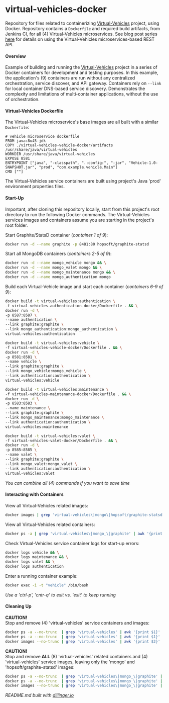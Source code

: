 # virtual-vehicles-docker
Repository for files related to containerizing [Virtual-Vehicles](https://github.com/garystafford/virtual-vehicles-demo) project, using Docker. Repository contains a ```Dockerfile``` and required build artifacts, from Jenkins CI, for all (4) Virtual-Vehicles microservices. See blog post series [here](http://wp.me/p1RD28-1pm) for details on using the Virtual-Vehicles microservices-based REST API.

#### Overview ####
Example of building and running the [Virtual-Vehicles](https://github.com/garystafford/virtual-vehicles-demo) project in a series of Docker containers for development and testing purposes. In this example, the application's (9) containers are run without any centralized orchestration, service discover, and API gateway. Containers rely on ```--link``` for local container DNS-based service discovery. Demonstrates the complexity and limitations of multi-container applications, without the use of orchestration.

#### Virtual-Vehicles Dockerfile ####
The Virtual-Vehicles microservice's base images are all built with a similar ```Dockerfile```:
```
# vehicle microservice dockerfile
FROM java:8u45-jdk
COPY ./virtual-vehicles-vehicle-docker/artifacts /usr/share/java/virtual-vehicles
WORKDIR /usr/share/java/virtual-vehicles
EXPOSE 8581
ENTRYPOINT ["java", "-classpath", ".:config:", "-jar", "Vehicle-1.0-SNAPSHOT.jar", "prod", "com.example.vehicle.Main"]
CMD [""]
```
The Virtual-Vehicles service containers are built using project's Java 'prod' environment properties files. 

#### Start-Up ####
Important, after cloning this repository locally, start from this project's root directory to run the following Docker commands. The Virtual-Vehicles services images and containers assume you are starting in the project's root folder.

Start Graphite/StatsD container (_container 1 of 9_):
```sh
docker run -d --name graphite -p 8481:80 hopsoft/graphite-statsd
```
Start all MongoDB containers (_containers 2-5 of 9_):
```sh
docker run -d --name mongo_vehicle mongo && \
docker run -d --name mongo_valet mongo && \
docker run -d --name mongo_maintenance mongo && \
docker run -d --name mongo_authentication mongo
```
Build each Virtual-Vehicle image and start each container (_containers 6-9 of 9_):
```sh
docker build -t virtual-vehicles:authentication \
-f virtual-vehicles-authentication-docker/Dockerfile . && \
docker run -d \
-p 8587:8587 \
--name authentication \
--link graphite:graphite \
--link mongo_authentication:mongo_authentication \
virtual-vehicles:authentication
```
```sh
docker build -t virtual-vehicles:vehicle \
-f virtual-vehicles-vehicle-docker/Dockerfile . && \
docker run -d \
-p 8581:8581 \
--name vehicle \
--link graphite:graphite \
--link mongo_vehicle:mongo_vehicle \
--link authentication:authentication \
virtual-vehicles:vehicle
```
```sh
docker build -t virtual-vehicles:maintenance \
-f virtual-vehicles-maintenance-docker/Dockerfile . && \
docker run -d \
-p 8583:8583 \
--name maintenance \
--link graphite:graphite \
--link mongo_maintenance:mongo_maintenance \
--link authentication:authentication \
virtual-vehicles:maintenance
```
```sh
docker build -t virtual-vehicles:valet \
-f virtual-vehicles-valet-docker/Dockerfile . && \
docker run -d \
-p 8585:8585 \
--name valet \
--link graphite:graphite \
--link mongo_valet:mongo_valet \
--link authentication:authentication \
virtual-vehicles:valet
```
_You can combine all (4) commands if you want to save time_

#### Interacting with Containers ####
View all Virtual-Vehicles related images:
```sh
docker images | grep 'virtual-vehicles\|mongo\|hopsoft/graphite-statsd' | awk '{print $0}'
```
View all Virtual-Vehicles related containers:
```sh
docker ps -a | grep 'virtual-vehicles\|mongo_\|graphite' | awk '{print $0}'
```
Check Virtual-Vehicles service container logs for start-up errors:
```sh
docker logs vehicle && \
docker logs maintenance && \
docker logs valet && \
docker logs authentication
```
Enter a running container example:
```sh
docker exec -i -t "vehicle" /bin/bash
```
_Use a 'ctrl-p', 'cntr-q' to exit vs. 'exit' to keep running_

#### Cleaning Up ####
__CAUTION!__  
Stop and remove (4) 'virtual-vehicles' service containers and images:
```sh
docker ps -a --no-trunc  | grep 'virtual-vehicles' | awk '{print $1}' | xargs -r --no-run-if-empty docker stop && \
docker ps -a --no-trunc  | grep 'virtual-vehicles' | awk '{print $1}' | xargs -r --no-run-if-empty docker rm && \
docker images --no-trunc | grep 'virtual-vehicles' | awk '{print $3}' | xargs -r --no-run-if-empty docker rmi
```
__CAUTION!__  
Stop and remove __ALL__ (8) 'virtual-vehicles' related containers and (4) 'virtual-vehicles' service images, leaving only the 'mongo' and 'hopsoft/graphite-statsd' images:
```sh
docker ps -a --no-trunc  | grep 'virtual-vehicles\|mongo_\|graphite' | awk '{print $1}' | xargs -r --no-run-if-empty docker stop && \
docker ps -a --no-trunc  | grep 'virtual-vehicles\|mongo_\|graphite' | awk '{print $1}' | xargs -r --no-run-if-empty docker rm && \
docker images --no-trunc | grep 'virtual-vehicles\|mongo_\|graphite' | awk '{print $3}' | xargs -r --no-run-if-empty docker rmi
```
  
_README.md built with [dillinger.io](dillinger.io)_